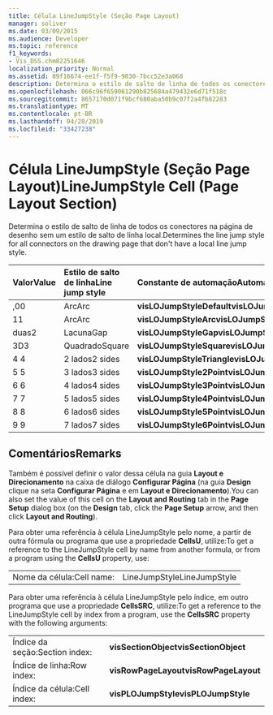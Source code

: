 ```yaml
---
title: Célula LineJumpStyle (Seção Page Layout)
manager: soliver
ms.date: 03/09/2015
ms.audience: Developer
ms.topic: reference
f1_keywords:
- Vis_DSS.chm82251646
localization_priority: Normal
ms.assetid: 89f16674-ee1f-f5f9-9830-7bcc52e3a068
description: Determina o estilo de salto de linha de todos os conectores na página de desenho sem um estilo de salto de linha local.
ms.openlocfilehash: 066c96f659061290b825684a479432e6d71f518c
ms.sourcegitcommit: 8657170d071f9bcf680aba50b9c07f2a4fb82283
ms.translationtype: MT
ms.contentlocale: pt-BR
ms.lasthandoff: 04/28/2019
ms.locfileid: "33427238"
---
```

# <a name="linejumpstyle-cell-page-layout-section"></a><span data-ttu-id="a5dc2-103">Célula LineJumpStyle (Seção Page Layout)</span><span class="sxs-lookup"><span data-stu-id="a5dc2-103">LineJumpStyle Cell (Page Layout Section)</span></span>

<span data-ttu-id="a5dc2-104">Determina o estilo de salto de linha de todos os conectores na página de desenho sem um estilo de salto de linha local.</span><span class="sxs-lookup"><span data-stu-id="a5dc2-104">Determines the line jump style for all connectors on the drawing page that don't have a local line jump style.</span></span>
  
|<span data-ttu-id="a5dc2-105">**Valor**</span><span class="sxs-lookup"><span data-stu-id="a5dc2-105">**Value**</span></span>|<span data-ttu-id="a5dc2-106">**Estilo de salto de linha**</span><span class="sxs-lookup"><span data-stu-id="a5dc2-106">**Line jump style**</span></span>|<span data-ttu-id="a5dc2-107">**Constante de automação**</span><span class="sxs-lookup"><span data-stu-id="a5dc2-107">**Automation constant**</span></span>|
|:-----|:-----|:-----|
|<span data-ttu-id="a5dc2-108">,0</span><span class="sxs-lookup"><span data-stu-id="a5dc2-108">0</span></span>  <br/> |<span data-ttu-id="a5dc2-109">Arc</span><span class="sxs-lookup"><span data-stu-id="a5dc2-109">Arc</span></span>  <br/> |<span data-ttu-id="a5dc2-110">**visLOJumpStyleDefault**</span><span class="sxs-lookup"><span data-stu-id="a5dc2-110">**visLOJumpStyleDefault**</span></span> <br/> |
|<span data-ttu-id="a5dc2-111">1</span><span class="sxs-lookup"><span data-stu-id="a5dc2-111">1</span></span>  <br/> |<span data-ttu-id="a5dc2-112">Arc</span><span class="sxs-lookup"><span data-stu-id="a5dc2-112">Arc</span></span>  <br/> |<span data-ttu-id="a5dc2-113">**visLOJumpStyleArc**</span><span class="sxs-lookup"><span data-stu-id="a5dc2-113">**visLOJumpStyleArc**</span></span> <br/> |
|<span data-ttu-id="a5dc2-114">duas</span><span class="sxs-lookup"><span data-stu-id="a5dc2-114">2</span></span>  <br/> |<span data-ttu-id="a5dc2-115">Lacuna</span><span class="sxs-lookup"><span data-stu-id="a5dc2-115">Gap</span></span>  <br/> |<span data-ttu-id="a5dc2-116">**visLOJumpStyleGap**</span><span class="sxs-lookup"><span data-stu-id="a5dc2-116">**visLOJumpStyleGap**</span></span> <br/> |
|<span data-ttu-id="a5dc2-117">3D</span><span class="sxs-lookup"><span data-stu-id="a5dc2-117">3</span></span>  <br/> |<span data-ttu-id="a5dc2-118">Quadrado</span><span class="sxs-lookup"><span data-stu-id="a5dc2-118">Square</span></span>  <br/> |<span data-ttu-id="a5dc2-119">**visLOJumpStyleSquare**</span><span class="sxs-lookup"><span data-stu-id="a5dc2-119">**visLOJumpStyleSquare**</span></span> <br/> |
|<span data-ttu-id="a5dc2-120">4 </span><span class="sxs-lookup"><span data-stu-id="a5dc2-120">4</span></span>  <br/> |<span data-ttu-id="a5dc2-121">2 lados</span><span class="sxs-lookup"><span data-stu-id="a5dc2-121">2 sides</span></span>  <br/> |<span data-ttu-id="a5dc2-122">**visLOJumpStyleTriangle**</span><span class="sxs-lookup"><span data-stu-id="a5dc2-122">**visLOJumpStyleTriangle**</span></span> <br/> |
|<span data-ttu-id="a5dc2-123">5 </span><span class="sxs-lookup"><span data-stu-id="a5dc2-123">5</span></span>  <br/> |<span data-ttu-id="a5dc2-124">3 lados</span><span class="sxs-lookup"><span data-stu-id="a5dc2-124">3 sides</span></span>  <br/> |<span data-ttu-id="a5dc2-125">**visLOJumpStyle2Point**</span><span class="sxs-lookup"><span data-stu-id="a5dc2-125">**visLOJumpStyle2Point**</span></span> <br/> |
|<span data-ttu-id="a5dc2-126">6 </span><span class="sxs-lookup"><span data-stu-id="a5dc2-126">6</span></span>  <br/> |<span data-ttu-id="a5dc2-127">4 lados</span><span class="sxs-lookup"><span data-stu-id="a5dc2-127">4 sides</span></span>  <br/> |<span data-ttu-id="a5dc2-128">**visLOJumpStyle3Point**</span><span class="sxs-lookup"><span data-stu-id="a5dc2-128">**visLOJumpStyle3Point**</span></span> <br/> |
|<span data-ttu-id="a5dc2-129">7 </span><span class="sxs-lookup"><span data-stu-id="a5dc2-129">7</span></span>  <br/> |<span data-ttu-id="a5dc2-130">5 lados</span><span class="sxs-lookup"><span data-stu-id="a5dc2-130">5 sides</span></span>  <br/> |<span data-ttu-id="a5dc2-131">**visLOJumpStyle4Point**</span><span class="sxs-lookup"><span data-stu-id="a5dc2-131">**visLOJumpStyle4Point**</span></span> <br/> |
|<span data-ttu-id="a5dc2-132">8 </span><span class="sxs-lookup"><span data-stu-id="a5dc2-132">8</span></span>  <br/> |<span data-ttu-id="a5dc2-133">6 lados</span><span class="sxs-lookup"><span data-stu-id="a5dc2-133">6 sides</span></span>  <br/> |<span data-ttu-id="a5dc2-134">**visLOJumpStyle5Point**</span><span class="sxs-lookup"><span data-stu-id="a5dc2-134">**visLOJumpStyle5Point**</span></span> <br/> |
|<span data-ttu-id="a5dc2-135">9 </span><span class="sxs-lookup"><span data-stu-id="a5dc2-135">9</span></span>  <br/> |<span data-ttu-id="a5dc2-136">7 lados</span><span class="sxs-lookup"><span data-stu-id="a5dc2-136">7 sides</span></span>  <br/> |<span data-ttu-id="a5dc2-137">**visLOJumpStyle6Point**</span><span class="sxs-lookup"><span data-stu-id="a5dc2-137">**visLOJumpStyle6Point**</span></span> <br/> |
   
## <a name="remarks"></a><span data-ttu-id="a5dc2-138">Comentários</span><span class="sxs-lookup"><span data-stu-id="a5dc2-138">Remarks</span></span>

<span data-ttu-id="a5dc2-139">Também é possível definir o valor dessa célula na guia **Layout e Direcionamento** na caixa de diálogo **Configurar Página** (na guia **Design** clique na seta **Configurar Página** e em **Layout e Direcionamento**).</span><span class="sxs-lookup"><span data-stu-id="a5dc2-139">You can also set the value of this cell on the **Layout and Routing** tab in the **Page Setup** dialog box (on the **Design** tab, click the **Page Setup** arrow, and then click **Layout and Routing**).</span></span>
  
<span data-ttu-id="a5dc2-140">Para obter uma referência à célula LineJumpStyle pelo nome, a partir de outra fórmula ou programa que use a propriedade **CellsU**, utilize:</span><span class="sxs-lookup"><span data-stu-id="a5dc2-140">To get a reference to the LineJumpStyle cell by name from another formula, or from a program using the **CellsU** property, use:</span></span> 
  
|||
|:-----|:-----|
|<span data-ttu-id="a5dc2-141">Nome da célula:</span><span class="sxs-lookup"><span data-stu-id="a5dc2-141">Cell name:</span></span>  <br/> |<span data-ttu-id="a5dc2-142">LineJumpStyle</span><span class="sxs-lookup"><span data-stu-id="a5dc2-142">LineJumpStyle</span></span>  <br/> |
   
<span data-ttu-id="a5dc2-143">Para obter uma referência à célula LineJumpStyle pelo índice, em outro programa que use a propriedade **CellsSRC**, utilize:</span><span class="sxs-lookup"><span data-stu-id="a5dc2-143">To get a reference to the LineJumpStyle cell by index from a program, use the **CellsSRC** property with the following arguments:</span></span> 
  
|||
|:-----|:-----|
|<span data-ttu-id="a5dc2-144">Índice da seção:</span><span class="sxs-lookup"><span data-stu-id="a5dc2-144">Section index:</span></span>  <br/> |<span data-ttu-id="a5dc2-145">**visSectionObject**</span><span class="sxs-lookup"><span data-stu-id="a5dc2-145">**visSectionObject**</span></span> <br/> |
|<span data-ttu-id="a5dc2-146">Índice de linha:</span><span class="sxs-lookup"><span data-stu-id="a5dc2-146">Row index:</span></span>  <br/> |<span data-ttu-id="a5dc2-147">**visRowPageLayout**</span><span class="sxs-lookup"><span data-stu-id="a5dc2-147">**visRowPageLayout**</span></span> <br/> |
|<span data-ttu-id="a5dc2-148">Índice da célula:</span><span class="sxs-lookup"><span data-stu-id="a5dc2-148">Cell index:</span></span>  <br/> |<span data-ttu-id="a5dc2-149">**visPLOJumpStyle**</span><span class="sxs-lookup"><span data-stu-id="a5dc2-149">**visPLOJumpStyle**</span></span> <br/> |
   

